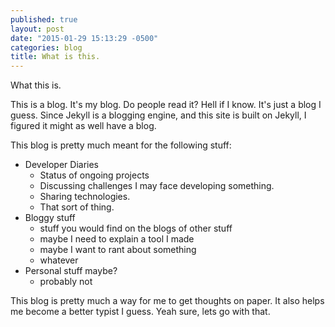 ```yaml
---
published: true
layout: post
date: "2015-01-29 15:13:29 -0500"
categories: blog
title: What is this.
---
```


What this is.

This is a blog. It's my blog. Do people read it? Hell if I know. It's just a blog I guess. Since Jekyll is a blogging engine, and this site is built on Jekyll, I figured it might as well have a blog. 

This blog is pretty much meant for the following stuff:

* Developer Diaries
    * Status of ongoing projects
    * Discussing challenges I may face developing something.
    * Sharing technologies.
    * That sort of thing.
* Bloggy stuff
    * stuff you would find on the blogs of other stuff
    * maybe I need to explain a tool I made
    * maybe I want to rant about something
    * whatever
* Personal stuff maybe?
    * probably not
    
This blog is pretty much a way for me to get thoughts on paper. It also helps me become a better typist I guess. Yeah sure, lets go with that.
